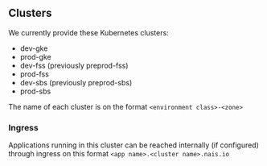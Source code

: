 ## Clusters

We currently provide these Kubernetes clusters:

- dev-gke
- prod-gke
- dev-fss (previously preprod-fss)
- prod-fss
- dev-sbs (previously preprod-sbs)
- prod-sbs

The name of each cluster is on the format `<environment class>-<zone>`

### Ingress

Applications running in this cluster can be reached internally (if configured) through ingress on this format  `<app name>.<cluster name>.nais.io`
